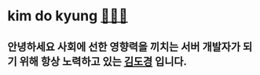 # kim do kyung [🧑🏻‍💻](https://dokyung0919.notion.site/Kim-do-kyung-f390ca0767ad48b5b4e049c90dde598c?pvs=4)
## 안녕하세요 사회에 선한 영향력을 끼치는 서버 개발자가 되기 위해 항상 노력하고 있는 [**김도경**](https://dokyung0919.notion.site/Kim-do-kyung-f390ca0767ad48b5b4e049c90dde598c?pvs=4) 입니다.